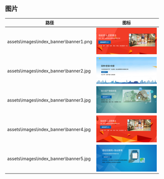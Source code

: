 ## 图片

| 路径                                   | 图标               |
| -------------------------------------- | ------------------ |
| assets\images\index_banner\banner1.png | ![](	banner1.png	) |
| assets\images\index_banner\banner2.jpg | ![](	banner2.jpg	) |
| assets\images\index_banner\banner3.jpg | ![](	banner3.jpg	) |
| assets\images\index_banner\banner4.jpg | ![](	banner4.jpg	) |
| assets\images\index_banner\banner5.jpg | ![](	banner5.jpg	) |
